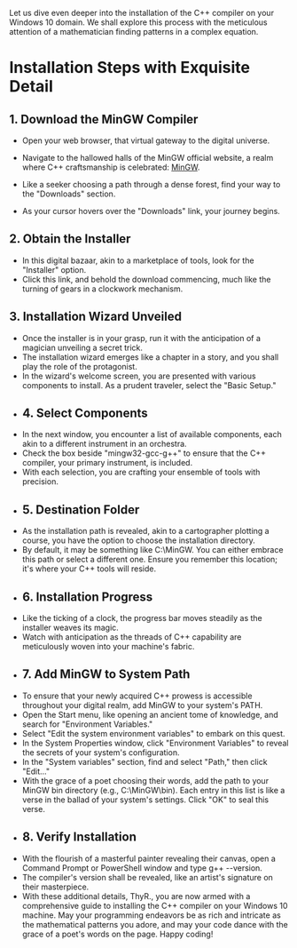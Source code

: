 Let us dive even deeper into the installation of the C++ compiler on your Windows 10 domain.
We shall explore this process with the meticulous attention of a mathematician finding patterns in a complex equation.

# Installation Steps with Exquisite Detail

## 1. Download the MinGW Compiler

- Open your web browser, that virtual gateway to the digital universe.

- Navigate to the hallowed halls of the MinGW official website, a realm where C++ craftsmanship is celebrated: [MinGW](https://www.mingw.com).

- Like a seeker choosing a path through a dense forest, find your way to the "Downloads" section.

- As your cursor hovers over the "Downloads" link, your journey begins.


## 2. Obtain the Installer
- In this digital bazaar, akin to a marketplace of tools, look for the "Installer" option.
- Click this link, and behold the download commencing, much like the turning of gears in a clockwork mechanism.
## 3. Installation Wizard Unveiled
- Once the installer is in your grasp, run it with the anticipation of a magician unveiling a secret trick.
- The installation wizard emerges like a chapter in a story, and you shall play the role of the protagonist.
- In the wizard's welcome screen, you are presented with various components to install. As a prudent traveler, select the "Basic Setup."
- ## 4. Select Components
- In the next window, you encounter a list of available components, each akin to a different instrument in an orchestra.
- Check the box beside "mingw32-gcc-g++" to ensure that the C++ compiler, your primary instrument, is included.
- With each selection, you are crafting your ensemble of tools with precision.
- ## 5. Destination Folder
- As the installation path is revealed, akin to a cartographer plotting a course, you have the option to choose the installation directory.
- By default, it may be something like C:\MinGW. You can either embrace this path or select a different one. Ensure you remember this location; it's where  your C++ tools will reside.
- ## 6. Installation Progress
- Like the ticking of a clock, the progress bar moves steadily as the installer weaves its magic.
- Watch with anticipation as the threads of C++ capability are meticulously woven into your machine's fabric.
- ## 7. Add MinGW to System Path
- To ensure that your newly acquired C++ prowess is accessible throughout your digital realm, add MinGW to your system's PATH.
- Open the Start menu, like opening an ancient tome of knowledge, and search for "Environment Variables."
- Select "Edit the system environment variables" to embark on this quest.
- In the System Properties window, click "Environment Variables" to reveal the secrets of your system's configuration.
- In the "System variables" section, find and select "Path," then click "Edit..."
- With the grace of a poet choosing their words, add the path to your MinGW bin directory (e.g., C:\MinGW\bin). Each entry in this list is like a verse in  the ballad of your system's settings. Click "OK" to seal this verse.
- ## 8. Verify Installation
- With the flourish of a masterful painter revealing their canvas, open a Command Prompt or PowerShell window and type g++ --version.
- The compiler's version shall be revealed, like an artist's signature on their masterpiece.
- With these additional details, ThyR., you are now armed with a comprehensive guide to installing the C++ compiler on your Windows 10 machine. May your programming endeavors be as rich and intricate as the mathematical patterns you adore, and may your code dance with the grace of a poet's words on the page. Happy coding!